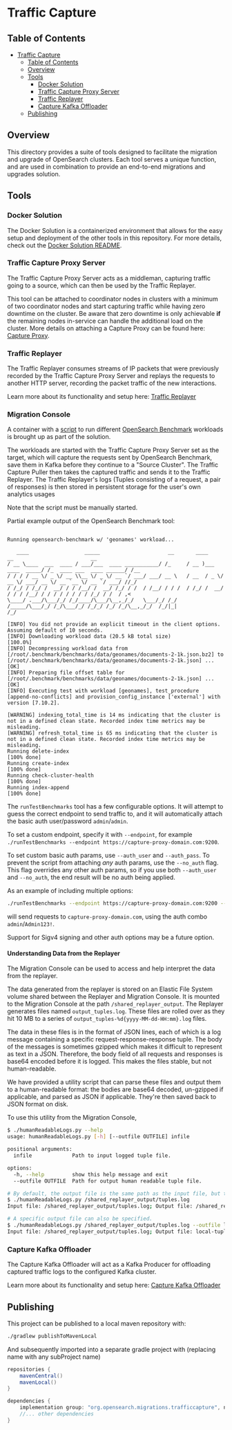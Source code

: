 # Traffic Capture

## Table of Contents

- [Traffic Capture](#traffic-capture)
    - [Table of Contents](#table-of-contents)
    - [Overview](#overview)
    - [Tools](#tools)
        - [Docker Solution](#docker-solution)
        - [Traffic Capture Proxy Server](#traffic-capture-proxy-server)
        - [Traffic Replayer](#traffic-replayer)
        - [Capture Kafka Offloader](#capture-kafka-offloader)
    - [Publishing](#publishing)

## Overview

This directory provides a suite of tools designed to facilitate the migration and upgrade of OpenSearch clusters. 
Each tool serves a unique function, and are used in combination to provide an end-to-end migrations and upgrades solution.

## Tools

### Docker Solution

The Docker Solution is a containerized environment that allows for the easy setup and deployment of the other tools in this repository.
For more details, check out the [Docker Solution README](dockerSolution/README.md).

### Traffic Capture Proxy Server

The Traffic Capture Proxy Server acts as a middleman, capturing traffic going to a source, which can then be used by the Traffic Replayer.

This tool can be attached to coordinator nodes in clusters with a minimum of two coordinator nodes and start capturing traffic
while having zero downtime on the cluster. Be aware that zero downtime is only achievable **if** the remaining nodes in-service can handle the additional load on the cluster. 
More details on attaching a Capture Proxy can be found here: [Capture Proxy](trafficCaptureProxyServer/README.md).

### Traffic Replayer

The Traffic Replayer consumes streams of IP packets that were previously recorded by the Traffic Capture Proxy Server and replays the requests to another HTTP
server, recording the packet traffic of the new interactions.

Learn more about its functionality and setup here: [Traffic Replayer](trafficReplayer/README.md)

### Migration Console

A container with a [script](dockerSolution/src/main/docker/migrationConsole/runTestBenchmarks.sh) to run different [OpenSearch Benchmark](https://github.com/opensearch-project/opensearch-benchmark) workloads
is brought up as part of the solution.

The workloads are started with the Traffic Capture Proxy Server set as the target, which will capture the requests sent by OpenSearch Benchmark,
save them in Kafka before they continue to a "Source Cluster".
The Traffic Capture Puller then takes the captured traffic and sends it to the Traffic Replayer.
The Traffic Replayer's logs (Tuples consisting of a request, a pair of responses) is then stored in persistent storage for the user's own analytics usages

Note that the script must be manually started.

Partial example output of the OpenSearch Benchmark tool:

```

Running opensearch-benchmark w/ 'geonames' workload...

   ____                  _____                      __       ____                  __                         __
/ __ \____  ___  ____ / ___/___  ____ ___________/ /_     / __ )___  ____  _____/ /_  ____ ___  ____ ______/ /__
/ / / / __ \/ _ \/ __ \\__ \/ _ \/ __ `/ ___/ ___/ __ \   / __  / _ \/ __ \/ ___/ __ \/ __ `__ \/ __ `/ ___/ //_/
/ /_/ / /_/ /  __/ / / /__/ /  __/ /_/ / /  / /__/ / / /  / /_/ /  __/ / / / /__/ / / / / / / / / /_/ / /  / ,<
\____/ .___/\___/_/ /_/____/\___/\__,_/_/   \___/_/ /_/  /_____/\___/_/ /_/\___/_/ /_/_/ /_/ /_/\__,_/_/  /_/|_|
/_/

[INFO] You did not provide an explicit timeout in the client options. Assuming default of 10 seconds.
[INFO] Downloading workload data (20.5 kB total size)                             [100.0%]
[INFO] Decompressing workload data from [/root/.benchmark/benchmarks/data/geonames/documents-2-1k.json.bz2] to [/root/.benchmark/benchmarks/data/geonames/documents-2-1k.json] ... [OK]
[INFO] Preparing file offset table for [/root/.benchmark/benchmarks/data/geonames/documents-2-1k.json] ... [OK]
[INFO] Executing test with workload [geonames], test_procedure [append-no-conflicts] and provision_config_instance ['external'] with version [7.10.2].

[WARNING] indexing_total_time is 14 ms indicating that the cluster is not in a defined clean state. Recorded index time metrics may be misleading.
[WARNING] refresh_total_time is 65 ms indicating that the cluster is not in a defined clean state. Recorded index time metrics may be misleading.
Running delete-index                                                           [100% done]
Running create-index                                                           [100% done]
Running check-cluster-health                                                   [100% done]
Running index-append                                                           [100% done]
```

The `runTestBenchmarks` tool has a few configurable options. It will attempt to guess the correct endpoint to send traffic to,
and it will automatically attach the basic auth user/password `admin`/`admin`.

To set a custom endpoint, specify it with `--endpoint`, for example `./runTestBenchmarks --endpoint https://capture-proxy-domain.com:9200`.

To set custom basic auth params, use `--auth_user` and `--auth_pass`. To prevent the script from attaching _any_ auth params, use the `--no_auth` flag.
This flag overrides any other auth params, so if you use both `--auth_user` and `--no_auth`, the end result will be no auth being applied.

As an example of including multiple options:
```sh
./runTestBenchmarks --endpoint https://capture-proxy-domain.com:9200 --auth_pass Admin123!
```

will send requests to `capture-proxy-domain.com`, using the auth combo `admin`/`Admin123!`.

Support for Sigv4 signing and other auth options may be a future option.

#### Understanding Data from the Replayer

The Migration Console can be used to access and help interpret the data from the replayer.

The data generated from the replayer is stored on an Elastic File System volume shared between the Replayer and Migration Console.
It is mounted to the Migration Console at the path `/shared_replayer_output`. The Replayer generates files named `output_tuples.log`.
These files are rolled over as they hit 10 MB to a series of `output_tuples-%d{yyyy-MM-dd-HH:mm}.log` files.

The data in these files is in the format of JSON lines, each of which is a log message containing a specific request-response-response tuple.
The body of the messages is sometimes gzipped which makes it difficult to represent as text in a JSON. Therefore, the body field of all requests
and responses is base64 encoded before it is logged. This makes the files stable, but not human-readable.

We have provided a utility script that can parse these files and output them to a human-readable format: the bodies are
base64 decoded, un-gzipped if applicable, and parsed as JSON if applicable. They're then saved back to JSON format on disk.

To use this utility from the Migration Console,
```sh
$ ./humanReadableLogs.py --help
usage: humanReadableLogs.py [-h] [--outfile OUTFILE] infile

positional arguments:
  infile             Path to input logged tuple file.

options:
  -h, --help         show this help message and exit
  --outfile OUTFILE  Path for output human readable tuple file.

# By default, the output file is the same path as the input file, but the file name is prefixed with `readable-`.
$ ./humanReadableLogs.py /shared_replayer_output/tuples.log
Input file: /shared_replayer_output/tuples.log; Output file: /shared_replayer_output/readable-tuples.log

# A specific output file can also be specified.
$ ./humanReadableLogs.py /shared_replayer_output/tuples.log --outfile local-tuples.log
Input file: /shared_replayer_output/tuples.log; Output file: local-tuples.log
```

### Capture Kafka Offloader

The Capture Kafka Offloader will act as a Kafka Producer for offloading captured traffic logs to the configured Kafka cluster.

Learn more about its functionality and setup here: [Capture Kafka Offloader](captureKafkaOffloader/README.md)

## Publishing

This project can be published to a local maven repository with:
```sh
./gradlew publishToMavenLocal
```

And subsequently imported into a separate gradle project with (replacing name with any subProject name) 
```groovy
repositories {
    mavenCentral()
    mavenLocal()
}

dependencies {
    implementation group: "org.opensearch.migrations.trafficcapture", name: "captureKafkaOffloader", version: "0.1.0-SNAPSHOT"
    //... other dependencies
}
```